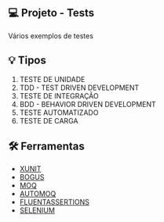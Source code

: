 ## :computer: Projeto - Tests
Vários exemplos de testes

## :bulb: Tipos
1. TESTE DE UNIDADE
2. TDD - TEST DRIVEN DEVELOPMENT
3. TESTE DE INTEGRAÇÃO
4. BDD - BEHAVIOR DRIVEN DEVELOPMENT
5. TESTE AUTOMATIZADO
6. TESTE DE CARGA

## :hammer_and_wrench: Ferramentas
- [XUNIT](https://xunit.net/)
- [BOGUS](https://github.com/bchavez/Bogus)
- [MOQ](https://github.com/Moq/moq4/wiki/Quickstart)
- [AUTOMOQ](https://github.com/moq/Moq.AutoMocker)
- [FLUENTASSERTIONS](https://fluentassertions.com/)
- [SELENIUM](https://www.selenium.dev/)
